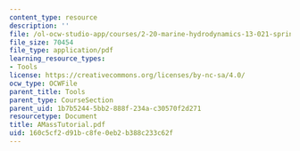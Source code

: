 ```yaml
---
content_type: resource
description: ''
file: /ol-ocw-studio-app/courses/2-20-marine-hydrodynamics-13-021-spring-2005/160c5cf2d91bc8fe0eb2b388c233c62f_AMassTutorial.pdf
file_size: 70454
file_type: application/pdf
learning_resource_types:
- Tools
license: https://creativecommons.org/licenses/by-nc-sa/4.0/
ocw_type: OCWFile
parent_title: Tools
parent_type: CourseSection
parent_uid: 1b7b5244-5bb2-888f-234a-c30570f2d271
resourcetype: Document
title: AMassTutorial.pdf
uid: 160c5cf2-d91b-c8fe-0eb2-b388c233c62f
---
```

